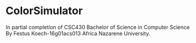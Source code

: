 # ColorSimulator
In partial completion of CSC430 Bachelor of Science in Computer Science
By Festus Koech-16g01acs013
Africa Nazarene University.
